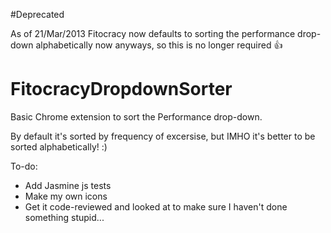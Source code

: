 #Deprecated

As of 21/Mar/2013 
Fitocracy now defaults to sorting the performance drop-down alphabetically now anyways, so this is no longer required :+1:


FitocracyDropdownSorter
=======================

Basic Chrome extension to sort the Performance drop-down.

By default it's sorted by frequency of excersise, but IMHO it's better to be sorted alphabetically! :)

To-do:

* Add Jasmine js tests
* Make my own icons
* Get it code-reviewed and looked at to make sure I haven't done something stupid...
